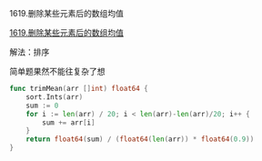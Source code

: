 1619.删除某些元素后的数组均值

[1619.删除某些元素后的数组均值](https://leetcode.cn/problems/mean-of-array-after-removing-some-elements/)



解法：排序

简单题果然不能往复杂了想

```go
func trimMean(arr []int) float64 {
	sort.Ints(arr)
	sum := 0
	for i := len(arr) / 20; i < len(arr)-len(arr)/20; i++ {
		sum += arr[i]
	}
	return float64(sum) / (float64(len(arr)) * float64(0.9))
}
```
